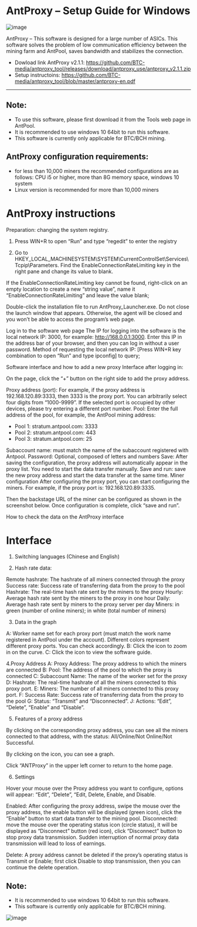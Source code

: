 # AntProxy – Setup Guide for Windows

![image](https://github.com/BTC-media/antproxy_tool/assets/71077949/4e865b3c-e61b-4757-8d0a-d5d91563d13d)

AntProxy – This software is designed for a large number of ASICs. This software solves the problem of low communication efficiency between the mining farm and AntPool, saves bandwidth and stabilizes the connection.

+ Dowload link AntProxy v2.1.1: https://github.com/BTC-media/antproxy_tool/releases/download/antproxy_use/antproxy_v2.1.1.zip
+ Setup instructoins: https://github.com/BTC-media/antproxy_tool/blob/master/antproxy-en.pdf
-----------------------------------------------------
## Note:
+ To use this software, please first download it from the Tools web page in AntPool.
+ It is recommended to use windows 10 64bit to run this software.
+ This software is currently only applicable for BTC/BCH mining.

## AntProxy configuration requirements:
+ for less than 10,000 miners the recommended configurations are as follows: CPU i5 or higher, more than 8G memory space, windows 10 system
+ Linux version is recommended for more than 10,000 miners

# AntProxy instructions

Preparation: changing the system registry.

1. Press WIN+R to open “Run” and type “regedit” to enter the registry

2. Go to HKEY_LOCAL_MACHINESYSTEM\SYSTEM\CurrentControlSet\Services\Tcpip\Parameters. Find the EnableConnectionRateLimiting key in the right pane and change its value to blank.

If the EnableConnectionRateLimiting key cannot be found, right-click on an empty location to create a new “string value”, name it “EnableConnectionRateLimiting” and leave the value blank;


Double-click the installation file to run AntProxy_Launcher.exe. Do not close the launch window that appears. Otherwise, the agent will be closed and you won’t be able to access the program’s web page.



Log in to the software web page
The IP for logging into the software is the local network IP: 3000, for example: http://168.0.0.1:3000. Enter this IP in the address bar of your browser, and then you can log in without a user password. Method of requesting the local network IP: [Press WIN+R key combination to open “Run” and type ipconfig] to query;

Software interface and how to add a new proxy
Interface after logging in:


On the page, click the “+” button on the right side to add the proxy address.



Proxy address (port): For example, if the proxy address is 192.168.120.89:3333, then 3333 is the proxy port. You can arbitrarily select four digits from “1000-9999”. If the selected port is occupied by other devices, please try entering a different port number.
Pool: Enter the full address of the pool, for example, the AntPool mining address:
+ Pool 1: stratum.antpool.com: 3333
+ Pool 2: stratum.antpool.com: 443
+ Pool 3: stratum.antpool.com: 25

Subaccount name: must match the name of the subaccount registered with Antpool.
Password: Optional, composed of letters and numbers
Save: After saving the configuration, the proxy address will automatically appear in the proxy list. You need to start the data transfer manually.
Save and run: save the new proxy address and start the data transfer at the same time.
Miner configuration
After configuring the proxy port, you can start configuring the miners. For example, if the proxy port is: 192.168.120.89:3335.

Then the backstage URL of the miner can be configured as shown in the screenshot below. Once configuration is complete, click “save and run”.


How to check the data on the AntProxy interface

# Interface

1. Switching languages (Chinese and English)

2. Hash rate data:

Remote hashrate: The hashrate of all miners connected through the proxy Success rate: Success rate of transferring data from the proxy to the pool Hashrate: The real-time hash rate sent by the miners to the proxy Hourly: Average hash rate sent by the miners to the proxy in one hour Daily: Average hash rate sent by miners to the proxy server per day Miners: in green (number of online miners); in white (total number of miners)

3. Data in the graph

A: Worker name set for each proxy port (must match the work name registered in AntPool under the account). Different colors represent different proxy ports. You can check accordingly. B: Click the icon to zoom in on the curve. C: Click the icon to view the software guide.

4.Proxy Address A: Proxy Address: The proxy address to which the miners are connected B: Pool: The address of the pool to which the proxy is connected C: Subaccount Name: The name of the worker set for the proxy D: Hashrate: The real-time hashrate of all the miners connected to this proxy port. E: Miners: The number of all miners connected to this proxy port. F: Success Rate: Success rate of transferring data from the proxy to the pool G: Status: “Transmit” and “Disconnected”. J: Actions: “Edit”, “Delete”, “Enable” and “Disable”.

5. Features of a proxy address

By clicking on the corresponding proxy address, you can see all the miners connected to that address, with the status: All/Online/Not Online/Not Successful.

By clicking on the icon, you can see a graph.

Click “ANTProxy” in the upper left corner to return to the home page.

6. Settings

Hover your mouse over the Proxy address you want to configure, options will appear: “Edit”, “Delete”, “Edit, Delete, Enable, and Disable.

Enabled: After configuring the proxy address, swipe the mouse over the proxy address, the enable button will be displayed (green icon), click the “Enable” button to start data transfer to the mining pool.
Disconnected: move the mouse over the operating status icon (circle status), it will be displayed as “Disconnect” button (red icon), click “Disconnect” button to stop proxy data transmission.
Sudden interruption of normal proxy data transmission will lead to loss of earnings.

Delete: A proxy address cannot be deleted if the proxy’s operating status is Transmit or Enable; first click Disable to stop transmission, then you can continue the delete operation.

Note:
-------
+ It is recommended to use windows 10 64bit to run this software.
+ This software is currently only applicable for BTC/BCH mining.

![image](https://github.com/BTC-media/antproxy_tool/assets/71077949/e1c79f84-040c-4b3c-ac18-007ff459973d)
